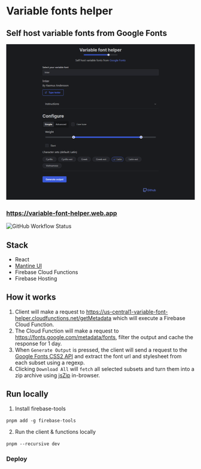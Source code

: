 # Variable fonts helper

## Self host variable fonts from Google Fonts

![Screenshot of the variable font helper web app](screenshot.png)

### <https://variable-font-helper.web.app>

![GitHub Workflow Status](https://img.shields.io/github/actions/workflow/status/aarol/variable-font-helper/test.yml?label=Tests)

## Stack

- React
- [Mantine UI](https://mantine.dev)
- Firebase Cloud Functions
- Firebase Hosting

## How it works

1. Client will make a request to <https://us-central1-variable-font-helper.cloudfunctions.net/getMetadata> which will execute a Firebase Cloud Function.
2. The Cloud Function will make a request to <https://fonts.google.com/metadata/fonts>, filter the output and cache the response for 1 day.
3. When `Generate Output` is pressed, the client will send a request to the [Google Fonts CSS2 API](https://developers.google.com/fonts/docs/css2#api_url_specification) and extract the font url and stylesheet from each subset using a regexp.
4. Clicking `Download All` will `fetch` all selected subsets and turn them into a zip archive using [jsZip](https://www.npmjs.com/package/jszip) in-browser.

## Run locally

1. Install firebase-tools
  
  `pnpm add -g firebase-tools`

2. Run the client & functions locally

`pnpm --recursive dev`

### Deploy

